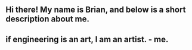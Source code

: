 ## Hi there! My name is Brian, and below is a short description about me.


## if engineering is an art, I am an artist. - me.


